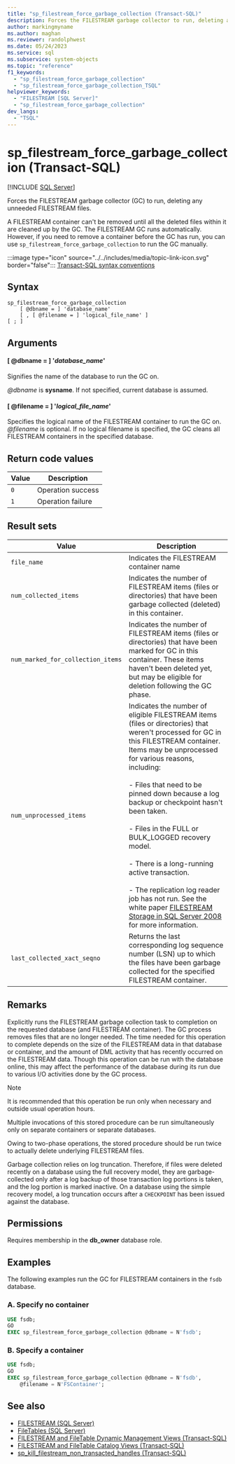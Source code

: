 ```yaml
---
title: "sp_filestream_force_garbage_collection (Transact-SQL)"
description: Forces the FILESTREAM garbage collector to run, deleting any unneeded FILESTREAM files.
author: markingmyname
ms.author: maghan
ms.reviewer: randolphwest
ms.date: 05/24/2023
ms.service: sql
ms.subservice: system-objects
ms.topic: "reference"
f1_keywords:
  - "sp_filestream_force_garbage_collection"
  - "sp_filestream_force_garbage_collection_TSQL"
helpviewer_keywords:
  - "FILESTREAM [SQL Server]"
  - "sp_filestream_force_garbage_collection"
dev_langs:
  - "TSQL"
---
```

# sp_filestream_force_garbage_collection (Transact-SQL)

[!INCLUDE [SQL Server](../../includes/applies-to-version/sqlserver.md)]

Forces the FILESTREAM garbage collector (GC) to run, deleting any unneeded FILESTREAM files.

A FILESTREAM container can't be removed until all the deleted files within it are cleaned up by the GC. The FILESTREAM GC runs automatically. However, if you need to remove a container before the GC has run, you can use `sp_filestream_force_garbage_collection` to run the GC manually.

:::image type="icon" source="../../includes/media/topic-link-icon.svg" border="false"::: [Transact-SQL syntax conventions](../../t-sql/language-elements/transact-sql-syntax-conventions-transact-sql.md)

## Syntax

```syntaxsql
sp_filestream_force_garbage_collection
    [ @dbname = ] 'database_name'
    [ , [ @filename = ] 'logical_file_name' ]
[ ; ]
```

## Arguments

#### [ @dbname = ] '*database_name*'

Signifies the name of the database to run the GC on.

*@dbname* is **sysname**. If not specified, current database is assumed.

#### [ @filename = ] '*logical_file_name*'

Specifies the logical name of the FILESTREAM container to run the GC on. *@filename* is optional. If no logical filename is specified, the GC cleans all FILESTREAM containers in the specified database.

## Return code values

| Value | Description |
| --- | --- |
| `0` | Operation success |
| `1` | Operation failure |

## Result sets

| Value | Description |
| --- | --- |
| `file_name` | Indicates the FILESTREAM container name |
| `num_collected_items` | Indicates the number of FILESTREAM items (files or directories) that have been garbage collected (deleted) in this container. |
| `num_marked_for_collection_items` | Indicates the number of FILESTREAM items (files or directories) that have been marked for GC in this container. These items haven't been deleted yet, but may be eligible for deletion following the GC phase. |
| `num_unprocessed_items` | Indicates the number of eligible FILESTREAM items (files or directories) that weren't processed for GC in this FILESTREAM container. Items may be unprocessed for various reasons, including:<br /><br />- Files that need to be pinned down because a log backup or checkpoint hasn't been taken.<br /><br />- Files in the FULL or BULK_LOGGED recovery model.<br /><br />- There is a long-running active transaction.<br /><br />- The replication log reader job has not run. See the white paper [FILESTREAM Storage in SQL Server 2008](/previous-versions/sql/sql-server-2008/hh461480(v=msdn.10)) for more information. |
| `last_collected_xact_seqno` | Returns the last corresponding log sequence number (LSN) up to which the files have been garbage collected for the specified FILESTREAM container. |

## Remarks

Explicitly runs the FILESTREAM garbage collection task to completion on the requested database (and FILESTREAM container). The GC process removes files that are no longer needed. The time needed for this operation to complete depends on the size of the FILESTREAM data in that database or container, and the amount of DML activity that has recently occurred on the FILESTREAM data. Though this operation can be run with the database online, this may affect the performance of the database during its run due to various I/O activities done by the GC process.

> [!NOTE]  
> It is recommended that this operation be run only when necessary and outside usual operation hours.

Multiple invocations of this stored procedure can be run simultaneously only on separate containers or separate databases.

Owing to two-phase operations, the stored procedure should be run twice to actually delete underlying FILESTREAM files.

Garbage collection relies on log truncation. Therefore, if files were deleted recently on a database using the full recovery model, they are garbage-collected only after a log backup of those transaction log portions is taken, and the log portion is marked inactive. On a database using the simple recovery model, a log truncation occurs after a `CHECKPOINT` has been issued against the database.

## Permissions

Requires membership in the **db_owner** database role.

## Examples

The following examples run the GC for FILESTREAM containers in the `fsdb` database.

### A. Specify no container

```sql
USE fsdb;
GO
EXEC sp_filestream_force_garbage_collection @dbname = N'fsdb';
```

### B. Specify a container

```sql
USE fsdb;
GO
EXEC sp_filestream_force_garbage_collection @dbname = N'fsdb',
    @filename = N'FSContainer';
```

## See also

- [FILESTREAM (SQL Server)](../blob/filestream-sql-server.md)
- [FileTables (SQL Server)](../blob/filetables-sql-server.md)
- [FILESTREAM and FileTable Dynamic Management Views (Transact-SQL)](../system-dynamic-management-views/filestream-and-filetable-dynamic-management-views-transact-sql.md)
- [FILESTREAM and FileTable Catalog Views (Transact-SQL)](../system-catalog-views/filestream-and-filetable-catalog-views-transact-sql.md)
- [sp_kill_filestream_non_transacted_handles (Transact-SQL)](filestream-and-filetable-sp-kill-filestream-non-transacted-handles.md)
